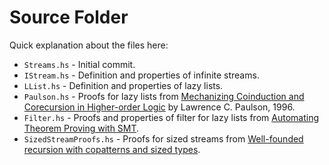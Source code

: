 # Source Folder

Quick explanation about the files here:

- `Streams.hs` - Initial commit.
- `IStream.hs` - Definition and properties of infinite streams.
- `LList.hs` - Definition and properties of lazy lists.
- `Paulson.hs` - Proofs for lazy lists from [Mechanizing Coinduction and Corecursion in Higher-order Logic](https://arxiv.org/pdf/cs/9711105.pdf) by Lawrence C. Paulson, 1996. 
- `Filter.hs`	- Proofs and properties of filter for lazy lists from [Automating Theorem Proving with SMT](https://www.microsoft.com/en-us/research/wp-content/uploads/2016/12/krml234.pdf).
- `SizedStreamProofs.hs` - Proofs for sized streams from [Well-founded recursion with copatterns and sized types](https://www.cambridge.org/core/services/aop-cambridge-core/content/view/39794AEA4D0F5003C8E9F88E564DA8DD/S0956796816000022a.pdf/well-founded-recursion-with-copatterns-and-sized-types.pdf).
